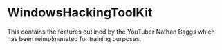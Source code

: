 # WindowsHackingToolKit


This contains the features outlined by the YouTuber Nathan Baggs which has been reimplmeneted for training purposes.
